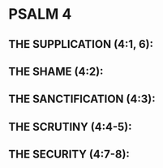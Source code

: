 ---
---
# PSALM 4 
## THE SUPPLICATION (4:1, 6): 
## THE SHAME (4:2): 
## THE SANCTIFICATION (4:3): 
## THE SCRUTINY (4:4-5): 
## THE SECURITY (4:7-8): 
